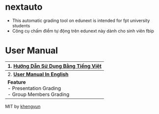 # nextauto

- This automatic grading tool on edunext is intended for fpt university students
- Công cụ chấm điểm tự động trên edunext này dành cho sinh viên fbip

# User Manual

| 1. [Hướng Dẫn Sử Dụng Bằng Tiếng Việt](https://github.com/khengyun/nextauto/tree/main/readme_vn#readme) |
|---------------------------------------------------------------------------------------------------------|
| 2. **[User Manual In English](https://github.com/khengyun/nextauto/tree/main/readme_vn#readme)**        |
| **Feature** <br/>    - Presentation Grading <br/> - Group Members Grading                               |  

MIT by [khengyun](https://github.com/khengyun)




